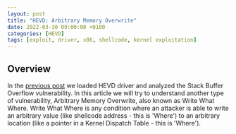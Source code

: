 ```yaml
---
layout: post
title: "HEVD: Arbitrary Memory Overwrite"
date: 2022-03-30 09:00:00 +0100
categories: [HEVD]
tags: [exploit, driver, x86, shellcode, kernel exploitation]
---
```



## <span class="myheader">Overview</span>

In the [previous post](../2022-01-04-HEVD_Stack_Overflow.md) we loaded HEVD driver and analyzed the Stack Buffer Overflow vulnerability. In this article we will try to understand another type of vulnerability, Arbitrary Memory Overwrite, also known as Write What Where. Write What Where is any condition where an attacker is able to write an arbitrary value (like shellcode address - this is 'Where') to an arbitrary location (like a pointer in a Kernel Dispatch Table - this is 'Where').



